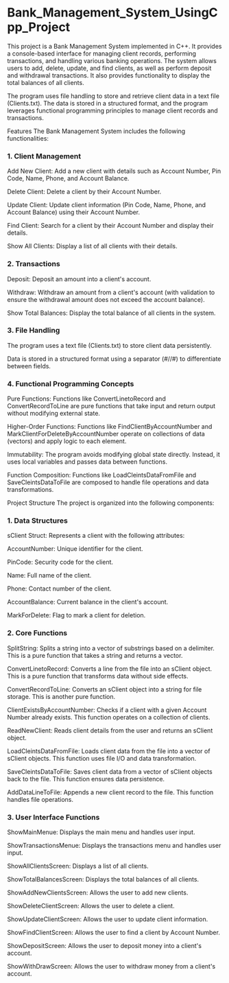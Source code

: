 # Bank_Management_System_UsingCpp_Project
This project is a Bank Management System implemented in C++. It provides a console-based interface for managing client records, performing transactions, and handling various banking operations. The system allows users to add, delete, update, and find clients, as well as perform deposit and withdrawal transactions. It also provides functionality to display the total balances of all clients.

The program uses file handling to store and retrieve client data in a text file (Clients.txt). The data is stored in a structured format, and the program leverages functional programming principles to manage client records and transactions.

Features
The Bank Management System includes the following functionalities:

### 1. Client Management
Add New Client: Add a new client with details such as Account Number, Pin Code, Name, Phone, and Account Balance.

Delete Client: Delete a client by their Account Number.

Update Client: Update client information (Pin Code, Name, Phone, and Account Balance) using their Account Number.

Find Client: Search for a client by their Account Number and display their details.

Show All Clients: Display a list of all clients with their details.

### 2. Transactions
Deposit: Deposit an amount into a client's account.

Withdraw: Withdraw an amount from a client's account (with validation to ensure the withdrawal amount does not exceed the account balance).

Show Total Balances: Display the total balance of all clients in the system.

### 3. File Handling
The program uses a text file (Clients.txt) to store client data persistently.

Data is stored in a structured format using a separator (#//#) to differentiate between fields.

### 4. Functional Programming Concepts
Pure Functions: Functions like ConvertLinetoRecord and ConvertRecordToLine are pure functions that take input and return output without modifying external state.

Higher-Order Functions: Functions like FindClientByAccountNumber and MarkClientForDeleteByAccountNumber operate on collections of data (vectors) and apply logic to each element.

Immutability: The program avoids modifying global state directly. Instead, it uses local variables and passes data between functions.

Function Composition: Functions like LoadCleintsDataFromFile and SaveCleintsDataToFile are composed to handle file operations and data transformations.

Project Structure
The project is organized into the following components:

### 1. Data Structures
sClient Struct: Represents a client with the following attributes:

AccountNumber: Unique identifier for the client.

PinCode: Security code for the client.

Name: Full name of the client.

Phone: Contact number of the client.

AccountBalance: Current balance in the client's account.

MarkForDelete: Flag to mark a client for deletion.

### 2. Core Functions
SplitString: Splits a string into a vector of substrings based on a delimiter. This is a pure function that takes a string and returns a vector.

ConvertLinetoRecord: Converts a line from the file into an sClient object. This is a pure function that transforms data without side effects.

ConvertRecordToLine: Converts an sClient object into a string for file storage. This is another pure function.

ClientExistsByAccountNumber: Checks if a client with a given Account Number already exists. This function operates on a collection of clients.

ReadNewClient: Reads client details from the user and returns an sClient object.

LoadCleintsDataFromFile: Loads client data from the file into a vector of sClient objects. This function uses file I/O and data transformation.

SaveCleintsDataToFile: Saves client data from a vector of sClient objects back to the file. This function ensures data persistence.

AddDataLineToFile: Appends a new client record to the file. This function handles file operations.

### 3. User Interface Functions
ShowMainMenue: Displays the main menu and handles user input.

ShowTransactionsMenue: Displays the transactions menu and handles user input.

ShowAllClientsScreen: Displays a list of all clients.

ShowTotalBalancesScreen: Displays the total balances of all clients.

ShowAddNewClientsScreen: Allows the user to add new clients.

ShowDeleteClientScreen: Allows the user to delete a client.

ShowUpdateClientScreen: Allows the user to update client information.

ShowFindClientScreen: Allows the user to find a client by Account Number.

ShowDepositScreen: Allows the user to deposit money into a client's account.

ShowWithDrawScreen: Allows the user to withdraw money from a client's account.
